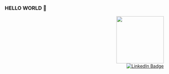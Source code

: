 ### HELLO WORLD 👋

<div id="header" align="right" vspace="5" hspace="5">
<img src="https://mir-s3-cdn-cf.behance.net/project_modules/max_1200/942fdf48222763.5891fd792ead0.gif" width="150" />
</div>






<div id="badges" align="right"> 
  <a href="https://www.linkedin.com/in/vladislavladimir/">
    <img src="https://img.shields.io/badge/LinkedIn-blue?style=for-the-badge&logo=linkedin&logoColor=white" alt="LinkedIn Badge"/>
  </a>
</div>

